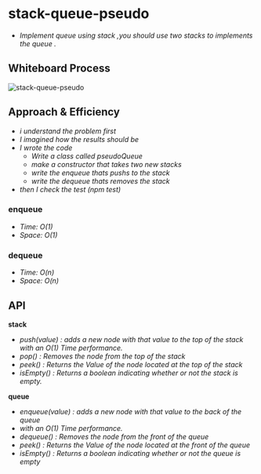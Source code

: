 # stack-queue-pseudo

* *Implement queue using stack ,you should use two stacks to implements the queue .*

## Whiteboard Process

![stack-queue-pseudo](../images/code11.jpg)

## Approach & Efficiency

* *i understand the problem first*
* *I imagined how the results should be*
* *I wrote the code*
  * *Write a class called pseudoQueue*
  * *make a constructor that takes two new stacks*
  * *write the enqueue thats pushs to the stack*
  * *write the dequeue thats removes the stack*
* *then I check the test (npm test)*

### enqueue

* *Time: O(1)*
* *Space: O(1)*

### dequeue

* *Time: O(n)*
* *Space: O(n)*

## API

**stack**

* *push(value) : adds a new node with that value to the top of the stack with an O(1) Time performance.*
* *pop() : Removes the node from the top of the stack*
* *peek() : Returns the Value of the node located at the top of the stack*
* *isEmpty() : Returns a boolean indicating whether or not the stack is empty.*

**queue**

* *enqueue(value) : adds a new node with that value to the back of the queue*
* *with an O(1) Time performance.*
* *dequeue() : Removes the node from the front of the queue*
* *peek() : Returns the Value of the node located at the front of the queue*
* *isEmpty() : Returns a boolean indicating whether or not the queue is empty*
